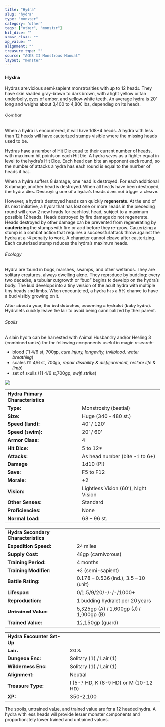 ```yaml
---
title: "Hydra"
slug: "hydra"
type: "monster"
category: "other"
tags: ["other", "monster"]
hit_dice: ""
armor_class: ""
xp_value: ""
alignment: ""
treasure_type: ""
source: "ACKS II Monstrous Manual"
layout: "monster"
---
```


### Hydra

Hydras are vicious semi-sapient monstrosities with up to 12 heads. They have skin shaded gray-brown
to dark brown, with a light yellow or tan underbelly, eyes of amber, and yellow-white teeth. An
average hydra is 20' long and weighs about 3,400 to 4,800 lbs, depending on its heads.

###### Combat

When a hydra is encountered, it will have 1d8+4 heads. A hydra with less than 12 heads will have
cauterized stumps visible where the missing heads used to be.

Hydras have a number of Hit Die equal to their current number of heads, with maximum hit points on
each Hit Die. A hydra saves as a fighter equal in level to the hydra’s Hit Dice. Each head can bite
an opponent each round, so the number of attacks a hydra has each round is equal to the number of
heads it has.

When a hydra suffers 8 damage, one head is destroyed. For each additional 8 damage, another head is
destroyed. When all heads have been destroyed, the hydra dies. Destroying one of a hydra’s heads
does not trigger a cleave.

However, a hydra’s destroyed heads can quickly **regenerate**. At the end of its next initiative, a
hydra that has lost one or more heads in the preceding round will grow 2 new heads for each lost
head, subject to a maximum possible 12 heads. Heads destroyed by fire damage do not regenerate.
Heads destroyed by other damage can be prevented from regenerating by **cauterizing** the stumps
with fire or acid before they re-grow. Cauterizing a stump is a combat action that requires a
successful attack throw against the hydra at a -4 penalty to work. A character cannot cleave after
cauterizing. Each cauterized stump reduces the hydra’s maximum heads.

###### Ecology

Hydra are found in bogs, marshes, swamps, and other wetlands. They are solitary creatures, always
dwelling alone. They reproduce by budding: every two decades, a tubular outgrowth or “bud” begins to
develop on the hydra’s body. The bud develops into a tiny version of the adult hydra with multiple
tiny heads and limbs. When encountered, a hydra has a 5% chance to have a bud visibly growing on it.

After about a year, the bud detaches, becoming a hydralet (baby hydra). Hydralets quickly leave the
lair to avoid being cannibalized by their parent.

###### Spoils

A slain hydra can be harvested with Animal Husbandry and/or Healing 3 (combined ranks) for the
following components useful in magic research:

* blood (11 4/6 st, 700gp, *cure injury, longevity, trollblood, water breathing*)
* scales (11 4/6 st, 700gp, *repair disability & disfigurement, restore life & limb*)
* set of skulls (11 4/6 st,700gp, *swift strike*)

![](data:image/png;base64...)

|  |  |
| --- | --- |
| **Hydra Primary Characteristics** | |
| **Type:** | Monstrosity (bestial) |
| **Size:** | Huge (340 – 480 st.) |
| **Speed (land):** | 40’ / 120’ |
| **Speed (swim):** | 20’ / 60’ |
| **Armor Class:** | 4 |
| **Hit Dice:** | 5 to 12\* |
| **Attacks:** | As head number (bite -1 to 6+) |
| **Damage:** | 1d10 {P!} |
| **Save:** | F5 to F12 |
| **Morale:** | +2 |
| **Vision:** | Lightless Vision (60’), Night Vision |
| **Other Senses:** | Standard |
| **Proficiencies:** | None |
| **Normal Load:** | 68 – 96 st. |

|  |  |
| --- | --- |
| **Hydra Secondary Characteristics** | |
| **Expedition Speed:** | 24 miles |
| **Supply Cost:** | 48gp (carnivorous) |
| **Training Period:** | 4 months |
| **Training Modifier:** | +3 (semi-sapient) |
| **Battle Rating:** | 0.178 – 0.536 (ind.), 3.5 – 10 (unit) |
| **Lifespan:** | 0/1.5/9/20/-/-/-/1000+ |
| **Reproduction:** | 1 budding hydralet per 20 years |
| **Untrained Value:** | 5,325gp (A) / 1,600gp (J) / 1,000gp (B) |
| **Trained Value:** | 12,150gp (guard) |

|  |  |
| --- | --- |
| **Hydra Encounter Set-Up** | |
| **Lair:** | 20% |
| **Dungeon Enc:** | Solitary (1) / Lair (1) |
| **Wilderness Enc:** | Solitary (1) / Lair (1) |
| **Alignment:** | Neutral |
| **Treasure Type:** | I (5-7 HD, K (8-9 HD) or M (10-12 HD) |
| **XP:** | 350-2,100 |

The spoils, untrained value, and trained value are for a 12 headed hydra. A hydra with less heads
will provide lesser monster components and proportionately lower trained and untrained values.
